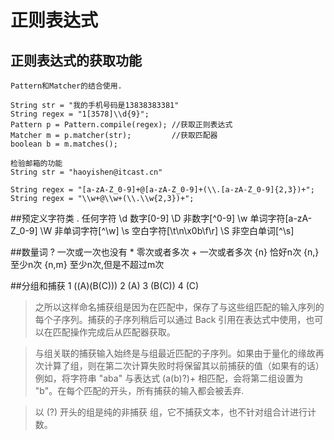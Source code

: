 # 正则表达式
## 正则表达式的获取功能
    Pattern和Matcher的结合使用.
    
    String str = "我的手机号码是13838383381"
    String regex = "1[3578]\\d{9}";
    Pattern p = Pattern.compile(regex); //获取正则表达式
    Matcher m = p.matcher(str);         //获取匹配器
    boolean b = m.matches();

    检验邮箱的功能
    String str = "haoyishen@itcast.cn"

    String regex = "[a-zA-Z_0-9]+@[a-zA-Z_0-9]+(\\.[a-zA-Z_0-9]{2,3})+";
    String regex = "\\w+@\\w+(\\.\\w{2,3})+";
    
##预定义字符类
    .       任何字符
    \d      数字[0-9]
    \D      非数字[^0-9]
    \w      单词字符[a-zA-Z_0-9]
    \W      非单词字符[^\w]
    \s      空白字符[\t\n\x0b\f\r]
    \S      非空白单词[^\s]
  
##数量词
    ?       一次或一次也没有
    *       零次或者多次
    +       一次或者多次
    {n}     恰好n次
    {n,}    至少n次
    {n,m}   至少n次,但是不超过m次

##分组和捕获
    1     ((A)(B(C))) 
    2     (A) 
    3     (B(C)) 
    4     (C) 

> 之所以这样命名捕获组是因为在匹配中，保存了与这些组匹配的输入序列的每个子序列。捕获的子序列稍后可以通过 Back 引用在表达式中使用，也可以在匹配操作完成后从匹配器获取。 



> 与组关联的捕获输入始终是与组最近匹配的子序列。如果由于量化的缘故再次计算了组，则在第二次计算失败时将保留其以前捕获的值（如果有的话）例如，将字符串 "aba" 与表达式 (a(b)?)+ 相匹配，会将第二组设置为 "b"。在每个匹配的开头，所有捕获的输入都会被丢弃.

> 以 (?) 开头的组是纯的非捕获 组，它不捕获文本，也不针对组合计进行计数。 

